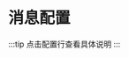 # 消息配置

<!--suppress HtmlUnknownAttribute -->
<script setup>
import ConfigViewer from "../../../components/ConfigViewer.vue";
import { data } from "../../../config-spec/message/zh.data.mts";
</script>

:::tip
点击配置行查看具体说明
:::

<ConfigViewer :data=data name="messages.yml"></ConfigViewer>